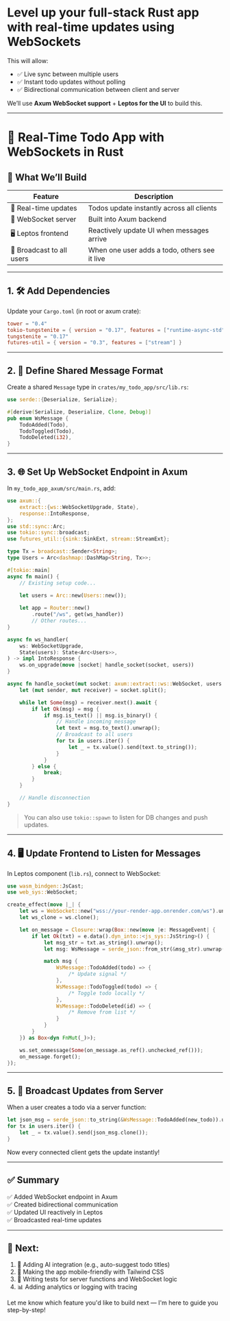 # Level up your full-stack Rust app with real-time updates using WebSockets

This will allow:
- ✅ Live sync between multiple users
- ✅ Instant todo updates without polling
- ✅ Bidirectional communication between client and server

We’ll use **Axum WebSocket support** + **Leptos for the UI** to build this.

---

# 💬 Real-Time Todo App with WebSockets in Rust

## 🧠 What We’ll Build

| Feature | Description |
|--------|-------------|
| 🔁 Real-time updates | Todos update instantly across all clients |
| 📡 WebSocket server | Built into Axum backend |
| 🖥️ Leptos frontend | Reactively update UI when messages arrive |
| 👥 Broadcast to all users | When one user adds a todo, others see it live |

---

## 1. 🛠️ Add Dependencies

Update your `Cargo.toml` (in root or axum crate):

```toml
tower = "0.4"
tokio-tungstenite = { version = "0.17", features = ["runtime-async-std"] }
tungstenite = "0.17"
futures-util = { version = "0.3", features = ["stream"] }
```

---

## 2. 🧠 Define Shared Message Format

Create a shared `Message` type in `crates/my_todo_app/src/lib.rs`:

```rust
use serde::{Deserialize, Serialize};

#[derive(Serialize, Deserialize, Clone, Debug)]
pub enum WsMessage {
    TodoAdded(Todo),
    TodoToggled(Todo),
    TodoDeleted(i32),
}
```

---

## 3. 🌐 Set Up WebSocket Endpoint in Axum

In `my_todo_app_axum/src/main.rs`, add:

```rust
use axum::{
    extract::{ws::WebSocketUpgrade, State},
    response::IntoResponse,
};
use std::sync::Arc;
use tokio::sync::broadcast;
use futures_util::{sink::SinkExt, stream::StreamExt};

type Tx = broadcast::Sender<String>;
type Users = Arc<dashmap::DashMap<String, Tx>>;

#[tokio::main]
async fn main() {
    // Existing setup code...
    
    let users = Arc::new(Users::new());

    let app = Router::new()
        .route("/ws", get(ws_handler))
        // Other routes...
}

async fn ws_handler(
    ws: WebSocketUpgrade,
    State(users): State<Arc<Users>>,
) -> impl IntoResponse {
    ws.on_upgrade(move |socket| handle_socket(socket, users))
}

async fn handle_socket(mut socket: axum::extract::ws::WebSocket, users: Arc<Users>) {
    let (mut sender, mut receiver) = socket.split();

    while let Some(msg) = receiver.next().await {
        if let Ok(msg) = msg {
            if msg.is_text() || msg.is_binary() {
                // Handle incoming message
                let text = msg.to_text().unwrap();
                // Broadcast to all users
                for tx in users.iter() {
                    let _ = tx.value().send(text.to_string());
                }
            }
        } else {
            break;
        }
    }

    // Handle disconnection
}
```

> You can also use `tokio::spawn` to listen for DB changes and push updates.

---

## 4. 🖥️ Update Frontend to Listen for Messages

In Leptos component (`lib.rs`), connect to WebSocket:

```rust
use wasm_bindgen::JsCast;
use web_sys::WebSocket;

create_effect(move |_| {
    let ws = WebSocket::new("wss://your-render-app.onrender.com/ws").unwrap();
    let ws_clone = ws.clone();

    let on_message = Closure::wrap(Box::new(move |e: MessageEvent| {
        if let Ok(txt) = e.data().dyn_into::<js_sys::JsString>() {
            let msg_str = txt.as_string().unwrap();
            let msg: WsMessage = serde_json::from_str(&msg_str).unwrap();

            match msg {
                WsMessage::TodoAdded(todo) => {
                    /* Update signal */
                },
                WsMessage::TodoToggled(todo) => {
                    /* Toggle todo locally */
                },
                WsMessage::TodoDeleted(id) => {
                    /* Remove from list */
                }
            }
        }
    }) as Box<dyn FnMut(_)>);

    ws.set_onmessage(Some(on_message.as_ref().unchecked_ref()));
    on_message.forget();
});
```

---

## 5. 🔄 Broadcast Updates from Server

When a user creates a todo via a server function:

```rust
let json_msg = serde_json::to_string(&WsMessage::TodoAdded(new_todo)).unwrap();
for tx in users.iter() {
    let _ = tx.value().send(json_msg.clone());
}
```

Now every connected client gets the update instantly!

---

## ✅ Summary

✅ Added WebSocket endpoint in Axum  
✅ Created bidirectional communication  
✅ Updated UI reactively in Leptos  
✅ Broadcasted real-time updates  

---

## 🚀 Next:

1. 🤖 Adding AI integration (e.g., auto-suggest todo titles)
2. 📱 Making the app mobile-friendly with Tailwind CSS
3. 🧪 Writing tests for server functions and WebSocket logic
4. 📊 Adding analytics or logging with tracing

Let me know which feature you'd like to build next — I'm here to guide you step-by-step!
